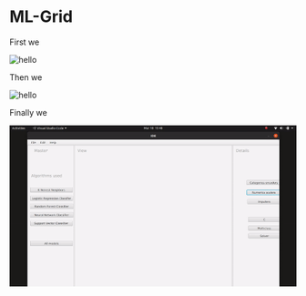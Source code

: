 # ML-Grid


First we 

![hello](./Presentation/GIF1.gif)

Then we 

![hello](./Presentation/GIF2.gif)


Finally we

![hello](./Presentation/GIF3.gif)
